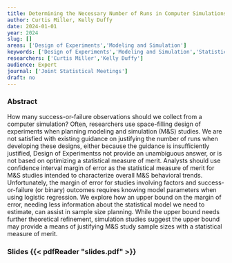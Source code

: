 ```yaml
---
title: Determining the Necessary Number of Runs in Computer Simulations with Binary Outcomes
author: Curtis Miller, Kelly Duffy
date: 2024-01-01
year: 2024
slug: []
areas: ['Design of Experiments','Modeling and Simulation']
keywords: ['Design of Experiments','Modeling and Simulation','Statistics','Space-Filling Designs']
researchers: ['Curtis Miller','Kelly Duffy']
audience: Expert
journal: ['Joint Statistical Meetings']
draft: no
---
```




### Abstract

How many success-or-failure observations should we collect from a computer simulation? Often, researchers use space-filling design of experiments when planning modeling and simulation (M&S) studies. We are not satisfied with existing guidance on justifying the number of runs when developing these designs, either because the guidance is insufficiently justified, Design of Experimentss not provide an unambiguous answer, or is not based on optimizing a statistical measure of merit. Analysts should use confidence interval margin of error as the statistical measure of merit for M&S studies intended to characterize overall M&S behavioral trends. Unfortunately, the margin of error for studies involving factors and success-or-failure (or binary) outcomes requires knowing model parameters when using logistic regression. We explore how an upper bound on the margin of error, needing less information about the statistical model we need to estimate, can assist in sample size planning. While the upper bound needs further theoretical refinement, simulation studies suggest the upper bound may provide a means of justifying M&S study sample sizes with a statistical measure of merit.

### Slides {{< pdfReader "slides.pdf" >}}




